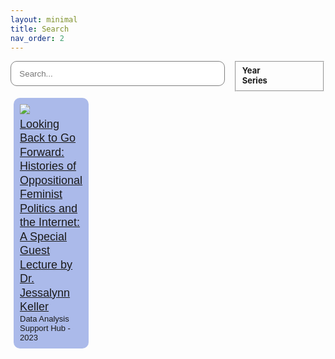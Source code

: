 ```yaml
---
layout: minimal
title: Search
nav_order: 2
---
```


<!-- https://jekyllrb.com/tutorials/csv-to-table/ -->
<!-- https://github.com/christian-fei/Simple-Jekyll-Search -->

<div id="search-container">

<div style="display:flex">

<div style="width: 70%; padding-right: 1em">

<input style="width: 100%; height: 40px; border-radius: 10px; border: solid 1px gray; margin-bottom: 1em; padding-left: 1em; padding-right: 1em" type="text" id="search-inputt" placeholder="Search...">

<div style="display:grid; grid-template-columns: 1fr 1fr 1fr;" id="results-container">
<div style="background-color: #ABBAEA; padding: 10px; border-radius: 10px; margin: 5px">
  <img src="https://learn.scds.ca/dmds22-23/assets/img/3DPPoster.png">
  <a href="https://google.com/" style="margin-top: 5px; font-family: Arial; font-size: 18px !important; line-height: 1.25; display:block">Looking Back to Go Forward: Histories of Oppositional Feminist Politics and the Internet: A Special Guest Lecture by Dr. Jessalynn Keller</a>
  <p style="margin: 0px; font-family: Arial; font-size: 13px"> Data Analysis Support Hub - 2023 </p>
</div>
</div>
</div>

<div style="width: 30%; font-size: small">
<fieldset>
<div id="yearsFilters">
<b>Year</b><br>
</div>
<div id="seriesFilters">
<b>Series</b><br>
</div>
</fieldset>
</div>

</div>

</div>

<!-- Script pointing to search-script.js -->
<script src="{{site.github_repo_url}}assets/javascript/search-script.js" type="text/javascript"></script>
<script src="{{site.github_repo_url}}assets/javascript/jquery.js"></script>

<script>
var json = "";
$.getJSON('data.json', function(obj) {
    json = obj;
});

var search = "";
$.getJSON('search.json', function(obj) {
    search = obj;
});

function getProperty(title, prop) {
  return json[title][prop];    
}

var title = "";

var sjs = SimpleJekyllSearch({
  searchInput: document.getElementById('search-inputt'),
  resultsContainer: document.getElementById('results-container'),
  json: "search.json",
  noResultsText: 'No result found!',
  limit: 100,
  fuzzy: true,
  searchResultTemplate: '<!--{title}-->
  <div style="background-color: #ABBAEA; padding: 10px; border-radius: 10px; margin: 5px">
    <img src="https://learn.scds.ca/dmds22-23/assets/img/3DPPoster.png">
    <a href="{url}" style="margin-top: 5px; font-family: Arial; font-size: 18px !important; line-height: 1.25; display:block">{title}</a>
    <p style="margin: 0px; font-family: Arial; font-size: 13px"> {series} - {year} </p>
  </div>
  ',
  templateMiddleware: function(prop, value, template) {
    if (prop === 'title') {
      title = value;
    }

    if (prop === 'tags') {
      var strr = "";
      function createHTMLTag(tag) { return `<p class="label">${tag}</p>`;}
      function createTag(tag) { strr = strr.concat(" ", createHTMLTag(tag));  }
      value = value.split(", ");
      value.forEach(createTag);
      const regex = /\*/i;
      return strr;
    }

    if (prop === 'url' || prop === 'description' || prop === 'year' || prop === 'series') {
      return getProperty(title, prop);
    }
  }
})
</script>

